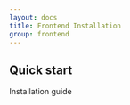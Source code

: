 ```yaml
---
layout: docs
title: Frontend Installation
group: frontend
---
```


## Quick start

Installation guide